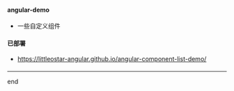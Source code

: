 #### angular-demo
 - 一些自定义组件

#### 已部署
 - https://littleostar-angular.github.io/angular-component-list-demo/

####

---

end
